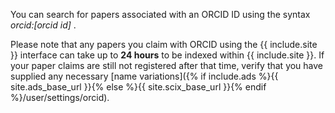 You can search for papers associated with an ORCID ID using the syntax *orcid:[orcid id]* .

Please note that any papers you claim with ORCID using the {{ include.site }}
interface can take up to **24 hours** to be indexed within {{ include.site }}. If
your paper claims are still not registered after that time, verify
that you have supplied any necessary [name variations]({% if include.ads %}{{ site.ads_base_url }}{% else %}{{ site.scix_base_url }}{% endif %}/user/settings/orcid).
